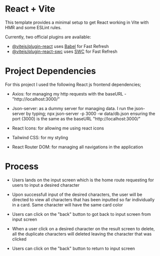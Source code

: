 # React + Vite

This template provides a minimal setup to get React working in Vite with HMR and some ESLint rules.

Currently, two official plugins are available:

- [@vitejs/plugin-react](https://github.com/vitejs/vite-plugin-react/blob/main/packages/plugin-react/README.md) uses [Babel](https://babeljs.io/) for Fast Refresh
- [@vitejs/plugin-react-swc](https://github.com/vitejs/vite-plugin-react-swc) uses [SWC](https://swc.rs/) for Fast Refresh


# Project Dependencies

For this project I used the following React js frontend dependencies;

- Axios: for managing my http requests with the baseURL - "http://localhost:3000/"


- Json-server: as a dummy server for managing data. I run the json-server by typing; npx json-server -p 3000 -w data/db.json ensuring the port (3000) is the same as the baseURL "http://localhost:3000/"

- React Icons: for allowing me using react icons

- Tailwind CSS: for my styling 

- React Router DOM: for managing all navigations in the application



# Process

- Users lands on the input screen which is the home route requesting for users to input a desired character 

- Upon successfull input of the desired characters, the user will be directed to view all characters that has been inputted so far individually in a card. Same character will have the same card color

- Users can click on the "back" button to got back to input screen from input screen

- When a user click on a desired character on the result screen to delete, all the duplicate characters will deleted leaving the character that was clicked

- Users can click on the "back" button to return to input screen


